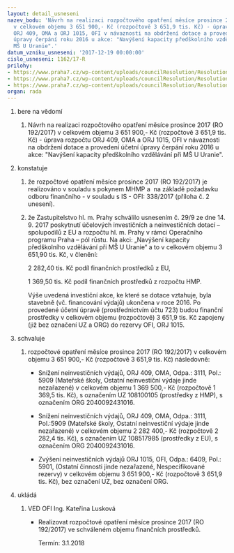 ```yaml
---
layout: detail_usneseni
nazev_bodu: 'Návrh na realizaci rozpočtového opatření měsíce prosince 2017 (RO 192/2017)
  v celkovém objemu 3 651 900,- Kč (rozpočtově 3 651,9 tis. Kč) - úprava rozpočtu
  ORJ 409, OMA a ORJ 1015, OFI v návaznosti na obdržení dotace a provedení účetní
  úpravy čerpání roku 2016 u akce: "Navýšení kapacity předškolního vzdělávání při
  MŠ U Uranie".'
datum_vzniku_usneseni: '2017-12-19 00:00:00'
cislo_usneseni: 1162/17-R
prilohy:
- https://www.praha7.cz/wp-content/uploads/councilResolution/Resolutions/29662/export/Duvodovazprava~310832.docx
- https://www.praha7.cz/wp-content/uploads/councilResolution/Resolutions/29662/export/IS_OFI_zamenadotace_Pol_5909_do_rezervy_OFI_ROJ_1015~310831.docx
- https://www.praha7.cz/wp-content/uploads/councilResolution/Resolutions/29662/export/export~311611.pdf
organ: rada
---
```

<ol class="urzList_view" id="urzList">
<li id="" class="urzClass1"><span name="1">bere na vědomí</span> 
<ol class="urzOlClass">
<li id="" class="urzClass2" style="TEXT-ALIGN: left"><span><p>Návrh na realizaci rozpočtového opatření měsíce prosince 2017 (RO 192/2017) v celkovém objemu 3 651 900,- Kč (rozpočtově 3 651,9 tis. Kč) - úprava rozpočtu ORJ 409, OMA a ORJ 1015, OFI v návaznosti na obdržení dotace a provedení účetní úpravy čerpání roku 2016 u akce: "Navýšení kapacity předškolního vzdělávání při MŠ U Uranie".</p></span></li></ol></li>
<li id="" class="urzClass1"><span name="6">konstatuje</span> 
<ol id="" class="urzOlClass">
<li id="" class="urzClass2" style="TEXT-ALIGN: left"><span><p>že rozpočtové opatření měsíce prosince 2017 (RO 192/2017)&nbsp;je realizováno v souladu s pokynem MHMP a&nbsp; na základě požadavku odboru finančního - v souladu s IS - OFI: 338/2017 (příloha č. 2 unesení).</p></span></li>
<li id="" class="urzClass2" style="text-align: left;"><span><p>že Zastupitelstvo hl. m. Prahy schválilo usnesením č. 29/9 ze dne 14. 9. 2017 poskytnutí účelových investičních a neinvestičních dotací – spolupodílů z EU a rozpočtu hl. m. Prahy v rámci Operačního programu Praha – pól růstu. Na akci: „Navýšení kapacity předškolního vzdělávání při MŠ U Uranie“ a to v celkovém objemu 3 651,90 tis. Kč, v členění:</p><p>2 282,40 tis. Kč podíl finančních prostředků z EU,</p><p>1 369,50 tis. Kč podíl finančních prostředků z rozpočtu HMP.</p><p>Výše uvedená investiční akce, ke které se dotace vztahuje, byla stavebně (vč. financování výdajů) ukončena v roce 2016. Po provedené účetní úpravě (prostřednictvím účtu 723) budou finanční prostředky v celkovém objemu (rozpočtově) 3 651,9 tis. Kč zapojeny (již bez označení UZ a ORG) do rezervy OFI, ORJ 1015.<br></p></span></li>
</ol></li>
<li id="" class="urzClass1"><span name="24">schvaluje</span> 
<ol id="" class="urzOlClass">
<li id="" class="urzClass2" style="TEXT-ALIGN: left"><span><p>rozpočtové opatření&nbsp;měsíce prosince 2017 (RO 192/2017) v celkovém objemu 3 651 900,- Kč (rozpočtově 3 651,9 tis. Kč) následovně:</p></span>
<ul id="" class="urzUlClass">

<li id="" class="urzClass3" style="TEXT-ALIGN: left"><span><p>Snížení neinvestičních výdajů, ORJ 409, OMA, Odpa.: 3111, Pol.: 5909 (Mateřské školy, Ostatní neinvestiční výdaje jinde nezařazené) v celkovém objemu 1 369 500,- Kč (rozpočtově 1 369,5 tis. Kč), s označením UZ 108100105 (prostředky z HMP), s označením ORG 2040092431016.<br></p></span></li><li style="text-align: left;" id="" class="urzClass3"><span><p>Snížení neinvestičních výdajů, ORJ 409, OMA, Odpa.: 3111, Pol.:5909 (Mateřské školy, Ostatní neinvestiční výdaje jinde nezařazené) v celkovém objemu 2 282 400,- Kč (rozpočtově 2 282,4 tis. Kč), s označením UZ 108517985 (prostředky z EU), s označením ORG 2040092431016.</p></span></li><li style="text-align: left;" id="" class="urzClass3"><span><p>Zvýšení neinvestičních výdajů ORJ 1015, OFI, Odpa.: 6409, Pol.: 5901, (Ostatní činnosti jinde nezařazené, Nespecifikované rezervy) v celkovém objemu 3 651 900,- Kč (rozpočtově 3 651,9 tis. Kč), bez označení UZ, bez označení ORG.<br></p></span></li></ul></li>
</ol></li><li class="urzClass1" id="urzUkoly"><span name="1">ukládá</span><ol class="urzOlClass"><li class="urzClass2"><span><p>VED OFI Ing. Kateřina Lusková</p></span><ul class="urzUlClass"><li class="urzClass3"><span><p>Realizovat rozpočtové opatření měsíce prosince 2017 (RO 192/2017) ve schváleném objemu finančních prostředků.</p></span><span class="urzUkolTermin">  Termín:&nbsp;3.1.2018</span></li></ul></li></ol></li>
</ol>